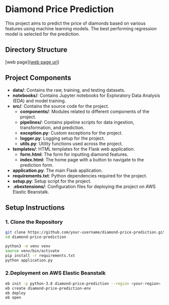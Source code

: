 # Diamond Price Prediction

This project aims to predict the price of diamonds based on various features using machine learning models. The best performing regression model is selected for the prediction.

## Directory Structure
[web page]([web page url](http://diamond-price-prediction-env.eba-c3mqskt5.eu-north-1.elasticbeanstalk.com/))

## Project Components

- **data/**: Contains the raw, training, and testing datasets.
- **notebooks/**: Contains Jupyter notebooks for Exploratory Data Analysis (EDA) and model training.
- **src/**: Contains the source code for the project.
  - **components/**: Modules related to different components of the project.
  - **pipelines/**: Contains pipeline scripts for data ingestion, transformation, and prediction.
  - **exception.py**: Custom exceptions for the project.
  - **logger.py**: Logging setup for the project.
  - **utils.py**: Utility functions used across the project.
- **templates/**: HTML templates for the Flask web application.
  - **form.html**: The form for inputting diamond features.
  - **index.html**: The home page with a button to navigate to the prediction form.
- **application.py**: The main Flask application.
- **requirements.txt**: Python dependencies required for the project.
- **setup.py**: Setup script for the project.
- **.ebextensions/**: Configuration files for deploying the project on AWS Elastic Beanstalk.

## Setup Instructions

### 1. Clone the Repository

```bash
git clone https://github.com/your-username/diamond-price-prediction.git
cd diamond-price-prediction

python3 -m venv venv
source venv/bin/activate
pip install -r requirements.txt
python application.py
```
### 2.Deployment on AWS Elastic Beanstalk
```bash
eb init -p python-3.8 diamond-price-prediction --region <your-region>
eb create diamond-price-prediction-env
eb deploy
eb open
